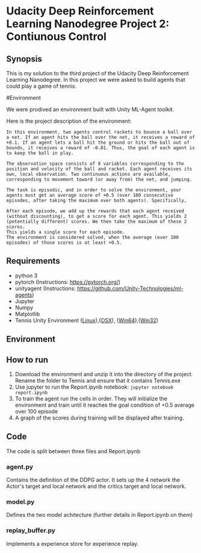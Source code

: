 # Udacity Deep Reinforcement Learning Nanodegree Project 2: Contiunous Control

## Synopsis

This is my solution to the third project of the Udacity Deep Reinforcement Learning Nanodegree. In this project we were asked to build agents that could play a game of tennis. 

#Environment

We were prodived an environment built with Unity ML-Agent toolkit. 

Here is the project description of the environment:

```
In this environment, two agents control rackets to bounce a ball over a net. If an agent hits the ball over the net, it receives a reward of +0.1. If an agent lets a ball hit the ground or hits the ball out of bounds, it receives a reward of -0.01. Thus, the goal of each agent is to keep the ball in play.

The observation space consists of 8 variables corresponding to the position and velocity of the ball and racket. Each agent receives its own, local observation. Two continuous actions are available, corresponding to movement toward (or away from) the net, and jumping.

The task is episodic, and in order to solve the environment, your agents must get an average score of +0.5 (over 100 consecutive episodes, after taking the maximum over both agents). Specifically,

After each episode, we add up the rewards that each agent received (without discounting), to get a score for each agent. This yields 2 (potentially different) scores. We then take the maximum of these 2 scores.
This yields a single score for each episode.
The environment is considered solved, when the average (over 100 episodes) of those scores is at least +0.5.
```

## Requirements

* python 3
* pytorch (Instructions: https://pytorch.org/)
* unityagent (Instructions: https://github.com/Unity-Technologies/ml-agents)
* Jupyter
* Numpy
* Matplotlib
* Tennis Unity Environment ([Linux](https://s3-us-west-1.amazonaws.com/udacity-drlnd/P3/Tennis/Tennis_Linux.zip)),([OSX](https://s3-us-west-1.amazonaws.com/udacity-drlnd/P3/Tennis/Tennis.app.zip)),
([Win64](https://s3-us-west-1.amazonaws.com/udacity-drlnd/P3/Tennis/Tennis_Windows_x86.zip)),([Win32](https://s3-us-west-1.amazonaws.com/udacity-drlnd/P3/Tennis/Tennis_Windows_x86_64.zip))

## Environment 



## How to run

1. Download the environment and unzip it into the directory of the project. Rename the folder to Tennis and ensure that it contains Tennis.exe 
2. Use jupyter to run the Report.ipynb notebook: `jupyter notebook report.ipynb`
3. To train the agent run the cells in order. They will initialize the environment and train until it reaches the goal condition of +0.5 average over 100 episode
4. A graph of the scores during training will be displayed after training. 

## Code

The code is split between three files and Report.ipynb

### agent.py

Contains the definition of the DDPG actor. It sets up the 4 network the Actor's target and local network and the critics target and local network. 

### model.py

Defines the two model achitecture (further details in Report.ipynb on them)

### replay_buffer.py

Implements a experience store for experience replay. 